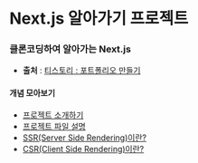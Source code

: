 # Next.js 알아가기 프로젝트

### 클론코딩하여 알아가는 Next.js

- **출처** : [티스토리 : 포트폴리오 만들기](https://webstoryboy.co.kr/1954)

#### 개념 모아보기 

* [프로젝트 소개하기](https://github.com/sangjun1126/Next_tutorial/blob/main/README0.md)
* [프로젝트 파일 설명](https://github.com/sangjun1126/Next_tutorial/blob/main/README2.md)
* [SSR(Server Side Rendering)이란?](https://github.com/sangjun1126/Next_tutorial/blob/main/README3.md)
* [CSR(Client Side Rendering)이란?](https://github.com/sangjun1126/Next_tutorial/blob/main/README4.md)
